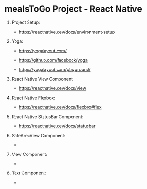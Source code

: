 # mealsToGo Project - React Native

1. Project Setup:

    - https://reactnative.dev/docs/environment-setup

2. Yoga:

    - https://yogalayout.com/

    - https://github.com/facebook/yoga

    - https://yogalayout.com/playground/

3. React Native View Component:

    - https://reactnative.dev/docs/view

4. React Native Flexbox:

    - https://reactnative.dev/docs/flexbox#flex

5. React Native StatusBar Component:

    - https://reactnative.dev/docs/statusbar

6. SafeAreaView Component:

    - 

7. View Component:

    - 

8. Text Component:

    - 
